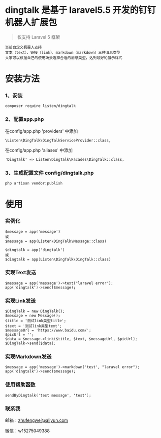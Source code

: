 # dingtalk 是基于 laravel5.5 开发的钉钉机器人扩展包

> 仅支持 Laravel 5 框架

```
当前自定义机器人支持
文本（text）、链接（link）、markdown（markdown）三种消息类型
大家可以根据自己的使用场景选择合适的消息类型，达到最好的展示样式
```

# 安装方法

### 1、安装

```
composer require listen/dingtalk
```
 
###  2、配置app.php

在config/app.php 'providers' 中添加 
```
\Listen\DingTalk\DingTalkServiceProvider::class,
```

在config/app.php 'aliases' 中添加
```
'DingTalk' => Listen\DingTalk\Facades\DingTalk::class,
```

###  3、生成配置文件 config/dingtalk.php

```
php artisan vendor:publish 
```

# 使用

### 实例化
```
$message = app('message')
或
$message = app(Listen\DingTalk\Message::class)

$dingtalk = app('dingtalk')
或
$dingtalk = app(Listen\DingTalk\DingTalk::class)
```

### 实现Text发送

```
$message = app('message')->text("laravel error");
app('dingtalk')->send($message);
```

### 实现Link发送
```
$DingTalk = new DingTalk();
$message = new Message();
$title = '测试link类型title';
$text = '测试link类型text';
$messageUrl = 'https://www.baidu.com/';
$picUrl = '';
$data = $message->link($title, $text, $messageUrl, $picUrl);
$DingTalk->send($data);
```

### 实现Markdown发送
```
$message = app('message')->markdown('test', "laravel error");
app('dingtalk')->send($message);
```

### 使用帮助函数
```
sendByDingtalk('test message', 'test');
```

### 联系我

邮箱：zhufengwei@aliyun.com

微信：w15275049388
